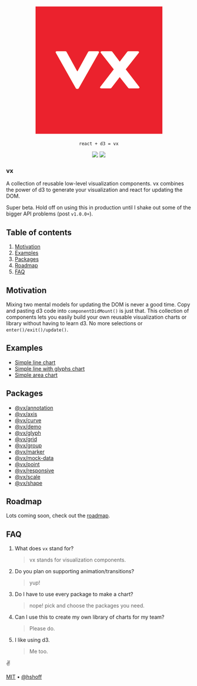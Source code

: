 <p align="center">
  <img src="./assets/vx.png" />
</p>

<p align="center">
  <code>react + d3 = vx</code>
</p>

<p align="center">
  <img src="https://img.shields.io/npm/v/@vx/demo.svg?style=flat-square" />
  <img src="https://img.shields.io/npm/dm/@vx/demo.svg?style=flat-square" />
</p>

### vx

A collection of reusable low-level visualization components. vx combines the power of d3 to generate your visualization and react for updating the DOM.

Super beta. Hold off on using this in production until I shake out some of the bigger API problems (post `v1.0.0+`).

## Table of contents

1. [Motivation](#motivation)
1. [Examples](#examples)
1. [Packages](#packages)
1. [Roadmap](#roadmap)
1. [FAQ](#faq)

## Motivation

Mixing two mental models for updating the DOM is never a good time. Copy and pasting d3 code into `componentDidMount()` is just that. This collection of components lets you easily build your own reusable visualization charts or library without having to learn d3. No more selections or `enter()/exit()/update()`.

## Examples

+ [Simple line chart](https://github.com/hshoff/vx/blob/master/packages/vx-demo/src/demos/charts/SimpleLineChart.js)
+ [Simple line with glyphs chart](https://github.com/hshoff/vx/blob/master/packages/vx-demo/src/demos/charts/SimpleLineWithGlyphsChart.js)
+ [Simple area chart](https://github.com/hshoff/vx/blob/master/packages/vx-demo/src/demos/charts/SimpleAreaChart.js)

## Packages

- [@vx/annotation](https://github.com/hshoff/vx/tree/master/packages/vx-annotation)
- [@vx/axis](https://github.com/hshoff/vx/tree/master/packages/vx-axis)
- [@vx/curve](https://github.com/hshoff/vx/tree/master/packages/vx-curve)
- [@vx/demo](https://github.com/hshoff/vx/tree/master/packages/vx-demo)
- [@vx/glyph](https://github.com/hshoff/vx/tree/master/packages/vx-glyph)
- [@vx/grid](https://github.com/hshoff/vx/tree/master/packages/vx-grid)
- [@vx/group](https://github.com/hshoff/vx/tree/master/packages/vx-group)
- [@vx/marker](https://github.com/hshoff/vx/tree/master/packages/vx-marker)
- [@vx/mock-data](https://github.com/hshoff/vx/tree/master/packages/vx-mock-data)
- [@vx/point](https://github.com/hshoff/vx/tree/master/packages/vx-point)
- [@vx/responsive](https://github.com/hshoff/vx/tree/master/packages/vx-responsive)
- [@vx/scale](https://github.com/hshoff/vx/tree/master/packages/vx-scale)
- [@vx/shape](https://github.com/hshoff/vx/tree/master/packages/vx-shape)

## Roadmap

Lots coming soon, check out the [roadmap](./ROADMAP.md).

## FAQ

1. What does `vx` stand for?

    > vx stands for visualization components.

1. Do you plan on supporting animation/transitions?

    > yup!

1. Do I have to use every package to make a chart?

    > nope! pick and choose the packages you need.

1. Can I use this to create my own library of charts for my team?

    > Please do.

1. I like using d3.

    > Me too.

:v:

[MIT](./LICENSE) &bull; [@hshoff](https://twitter.com/hshoff)
